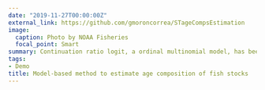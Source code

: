 ```yaml
---
date: "2019-11-27T00:00:00Z"
external_link: https://github.com/gmoroncorrea/STageCompsEstimation
image:
  caption: Photo by NOAA Fisheries
  focal_point: Smart
summary: Continuation ratio logit, a ordinal multinomial model, has been used to model proportions at age of fish individuals in the age subsample using generalized additive models (GAM) for estimation. It can be applied to any fish stock, either using survey or fisheries data. The user can specify the explanatory variables. More details can be found in this repository.
tags:
- Demo
title: Model-based method to estimate age composition of fish stocks
---
```

